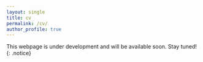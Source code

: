 ```yaml
---
layout: single
title: cv
permalink: /cv/
author_profile: true
---
```


This webpage is under development and will be available soon.
Stay tuned!
{: .notice}
